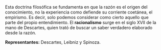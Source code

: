 Esta doctrina filosófica se fundamenta en que la razón es el origen del conocimiento, no la experiencia como defiende su corriente coetánea, el empirismo. Es decir, solo podemos considerar como cierto aquello que parte del propio entendimiento. El **racionalismo** surge en el siglo XVII de la mano de Descartes, quien trató de buscar un saber verdadero elaborado desde la razón.

**Representantes:** Descartes, Leibniz y Spinoza.
